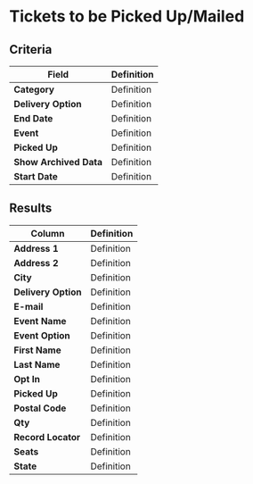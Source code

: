 # Tickets to be Picked Up/Mailed

## Criteria

| **Field** | **Definition** |
| --- | --- |
| **Category** | Definition |
| **Delivery Option** | Definition |
| **End Date** | Definition |
| **Event** | Definition |
| **Picked Up** | Definition |
| **Show Archived Data** | Definition |
| **Start Date** | Definition |

## Results

| **Column** | **Definition** |
| --- | --- |
| **Address 1** | Definition |
| **Address 2** | Definition |
| **City** | Definition |
| **Delivery Option** | Definition |
| **E-mail** | Definition |
| **Event Name** | Definition |
| **Event Option** | Definition |
| **First Name** | Definition |
| **Last Name** | Definition |
| **Opt In** | Definition |
| **Picked Up** | Definition |
| **Postal Code** | Definition |
| **Qty** | Definition |
| **Record Locator** | Definition |
| **Seats** | Definition |
| **State**  | Definition |
